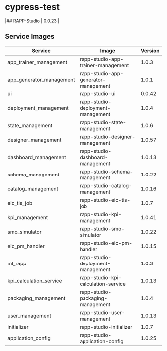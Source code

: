 # cypress-test

|## RAPP-Studio | 0.0.23 |

## Service Images

| Service | Image | Version |
|---------|-------|---------|
| app_trainer_management | rapp-studio-app-trainer-management | 1.0.3 |
| app_generator_management | rapp-studio-app-generator-management | 1.0.1 |
| ui | rapp-studio-ui | 0.0.42 |
| deployment_management | rapp-studio-deployment-management | 1.0.4 |
| state_management | rapp-studio-state-management | 1.0.6 |
| designer_management | rapp-studio-designer-management | 1.0.57 |
| dashboard_management | rapp-studio-dashboard-management | 1.0.13 |
| schema_management | rapp-studio-schema-management | 1.0.22 |
| catalog_management | rapp-studio-catalog-management | 1.0.16 |
| eic_tis_job | rapp-studio-eic-tis-job | 1.0.7 |
| kpi_management | rapp-studio-kpi-management | 1.0.41 |
| smo_simulator | rapp-studio-smo-simulator | 1.0.22 |
| eic_pm_handler | rapp-studio-eic-pm-handler | 1.0.15 |
| ml_rapp | rapp-studio-deployment-management | 1.0.3 |
| kpi_calculation_service | rapp-studio-kpi-calculation-service | 1.0.13 |
| packaging_management | rapp-studio-packaging-management | 1.0.4 |
| user_management | rapp-studio-user-management | 1.0.13 |
| initializer | rapp-studio-initializer | 1.0.7 |
| application_config | rapp-studio-application-config | 1.0.25 |
